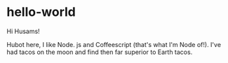 # hello-world  

Hi Husams!

Hubot here, I like Node. js and Coffeescript (that's what I'm Node of!).
I've had tacos on the moon and find then far superior to Earth tacos.
